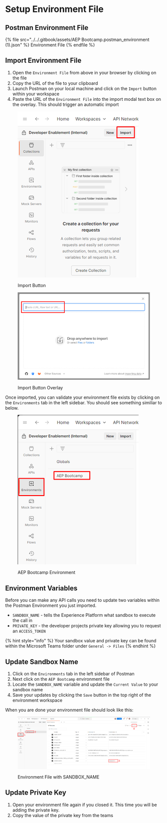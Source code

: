 # Setup Environment File

## Postman Environment File

{% file src="../../.gitbook/assets/AEP Bootcamp.postman_environment (1).json" %}
Environment File
{% endfile %}



## **Import Environment File**

1. Open the `Environment File` from above in your browser by clicking on the file
2. Copy the URL of the file to your clipboard
3. Launch Postman on your local machine and click on the `Import` button within your workspace
4. Paste the URL of the `Environment File` into the import modal text box on the overlay.  This should trigger an automatic import

<div>

<figure><img src="../../.gitbook/assets/import-button.png" alt=""><figcaption><p>Import Button</p></figcaption></figure>

 

<figure><img src="../../.gitbook/assets/import-button-overlay.png" alt=""><figcaption><p>Import Button Overlay</p></figcaption></figure>

</div>

Once imported, you can validate your environment file exists by clicking on the `Environments` tab in the left sidebar.  You should see something similiar to below.

<figure><img src="../../.gitbook/assets/environment-validation.png" alt=""><figcaption><p>AEP Bootcamp Environment</p></figcaption></figure>

## Environment Variables

Before you can make any API calls you need to update two variables within the Postman Environment you just imported.&#x20;

* `SANDBOX_NAME` - tells the Experience Platform what sandbox to execute the call in
* `PRIVATE_KEY` - the developer projects private key allowing you to request an `ACCESS_TOKEN`

{% hint style="info" %}
Your sandbox value and private key can be found within the Microsoft Teams folder under `General -> Files`
{% endhint %}

## Update Sandbox Name

1. Click on the `Environments` tab in the left sidebar of Postman
2. Next click on the `AEP Bootcamp` environment file
3. Locate the `SANDBOX_NAME` variable and update the `Current Value` to your sandbox name
4. Save your updates by clicking the `Save` button in the top right of the environment workspace

When you are done your environment file should look like this:

<figure><img src="../../.gitbook/assets/sandbox-update.png" alt=""><figcaption><p>Environment File with SANDBOX_NAME</p></figcaption></figure>



## Update Private Key

1. Open your environment file again if you closed it.  This time you will be adding the private key.
2. Copy the value of the private key from the teams
